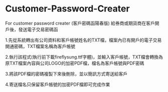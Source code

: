 # Customer-Password-Creater
For customer password creater (客戶密碼函陽春版)
給券商或期貨商在客戶開戶後，發送電子交易密碼函

1.先從系統轉出有公司資料和客戶帳號姓名的TXT檔，檔案內已有開戶的電子交易開通密碼，TXT檔案名稱為客戶帳號

2.執行該程式(執行前下載fireflysung.ttf字體)，並輸入客戶帳號，TXT檔會轉換為原TXT檔案內容與公司LOGO的加密PDF檔，檔名為客戶帳號與PDF密碼

3.將該PDF檔的密碼複製下來後刪除，並以簡訊方式寄送給客戶

4.寄送檔名只保留客戶帳號的加密PDF檔即可完成作業
